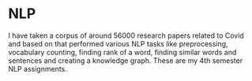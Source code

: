 # NLP 
I have taken a corpus of around 56000 research papers related to Covid and based on that performed various NLP tasks like preprocessing, vocabulary counting, finding rank of a word, finding similar words and sentences and creating a knowledge graph. These are my 4th semester NLP assignments. 
